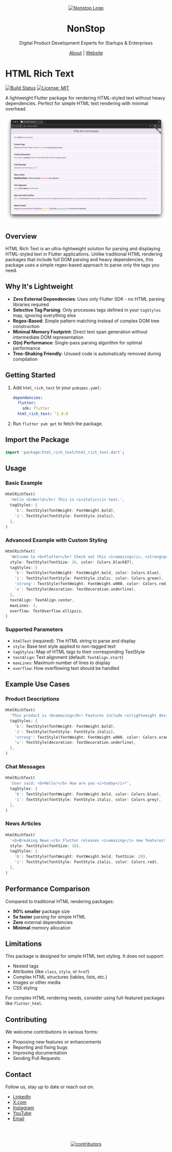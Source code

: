 <p align="center">
  <a href="https://nonstopio.com">
    <img src="https://github.com/nonstopio.png" alt="Nonstop Logo" height="128" />
  </a>
  <h1 align="center">NonStop</h1>
  <p align="center">Digital Product Development Experts for Startups & Enterprises</p>
  <p align="center">
    <a href="https://nonstopio.com/about-us">About</a> |
    <a href="https://nonstopio.com">Website</a>
  </p>
</p>

# HTML Rich Text

[![Build Status](https://img.shields.io/pub/v/html_rich_text.svg)](https://github.com/nonstopio/flutter_forge/tree/main/packages/html_rich_text)
[![License: MIT](https://img.shields.io/badge/license-MIT-blue.svg)](https://opensource.org/licenses/MIT)

A lightweight Flutter package for rendering HTML-styled text without heavy dependencies. Perfect for simple HTML text rendering with minimal overhead.

![HTML Rich Text Demo](html_rich_text.png)

## Overview

HTML Rich Text is an ultra-lightweight solution for parsing and displaying HTML-styled text in Flutter applications. Unlike traditional HTML rendering packages that include full DOM parsing and heavy dependencies, this package uses a simple regex-based approach to parse only the tags you need.

## Why It's Lightweight

- **Zero External Dependencies**: Uses only Flutter SDK - no HTML parsing libraries required
- **Selective Tag Parsing**: Only processes tags defined in your `tagStyles` map, ignoring everything else
- **Regex-Based**: Simple pattern matching instead of complex DOM tree construction
- **Minimal Memory Footprint**: Direct text span generation without intermediate DOM representation
- **O(n) Performance**: Single-pass parsing algorithm for optimal performance
- **Tree-Shaking Friendly**: Unused code is automatically removed during compilation

## Getting Started

1. Add `html_rich_text` to your `pubspec.yaml`:
   ```yaml
   dependencies:
     flutter:
       sdk: flutter
     html_rich_text: ^1.0.0
   ```
2. Run `flutter pub get` to fetch the package.

## Import the Package

```dart
import 'package:html_rich_text/html_rich_text.dart';
```

## Usage

### Basic Example

```dart
HtmlRichText(
  'Hello <b>World</b>! This is <i>italic</i> text.',
  tagStyles: {
    'b': TextStyle(fontWeight: FontWeight.bold),
    'i': TextStyle(fontStyle: FontStyle.italic),
  },
)
```

### Advanced Example with Custom Styling

```dart
HtmlRichText(
  'Welcome to <b>Flutter</b>! Check out this <i>amazing</i>, <strong>powerful</strong> and <u>lightweight</u> package.',
  style: TextStyle(fontSize: 16, color: Colors.black87),
  tagStyles: {
    'b': TextStyle(fontWeight: FontWeight.bold, color: Colors.blue),
    'i': TextStyle(fontStyle: FontStyle.italic, color: Colors.green),
    'strong': TextStyle(fontWeight: FontWeight.w900, color: Colors.red),
    'u': TextStyle(decoration: TextDecoration.underline),
  },
  textAlign: TextAlign.center,
  maxLines: 3,
  overflow: TextOverflow.ellipsis,
)
```

### Supported Parameters

- `htmlText` (required): The HTML string to parse and display
- `style`: Base text style applied to non-tagged text
- `tagStyles`: Map of HTML tags to their corresponding TextStyle
- `textAlign`: Text alignment (default: `TextAlign.start`)
- `maxLines`: Maximum number of lines to display
- `overflow`: How overflowing text should be handled

## Example Use Cases

### Product Descriptions
```dart
HtmlRichText(
  'This product is <b>amazing</b>! Features include <i>lightweight design</i>, <strong>superior quality</strong> and <u>great value</u>.',
  tagStyles: {
    'b': TextStyle(fontWeight: FontWeight.bold),
    'i': TextStyle(fontStyle: FontStyle.italic),
    'strong': TextStyle(fontWeight: FontWeight.w900, color: Colors.orange),
    'u': TextStyle(decoration: TextDecoration.underline),
  },
)
```

### Chat Messages
```dart
HtmlRichText(
  'User said: <b>Hello!</b> How are you <i>today</i>?',
  tagStyles: {
    'b': TextStyle(fontWeight: FontWeight.bold, color: Colors.blue),
    'i': TextStyle(fontStyle: FontStyle.italic, color: Colors.grey),
  },
)
```

### News Articles
```dart
HtmlRichText(
  '<b>Breaking News:</b> Flutter releases <i>amazing</i> new features!',
  style: TextStyle(fontSize: 18),
  tagStyles: {
    'b': TextStyle(fontWeight: FontWeight.bold, fontSize: 20),
    'i': TextStyle(fontStyle: FontStyle.italic, color: Colors.red),
  },
)
```

## Performance Comparison

Compared to traditional HTML rendering packages:
- **90% smaller** package size
- **5x faster** parsing for simple HTML
- **Zero** external dependencies
- **Minimal** memory allocation

## Limitations

This package is designed for simple HTML text styling. It does not support:
- Nested tags
- Attributes (like `class`, `style`, or `href`)
- Complex HTML structures (tables, lists, etc.)
- Images or other media
- CSS styling

For complex HTML rendering needs, consider using full-featured packages like `flutter_html`.

## Contributing

We welcome contributions in various forms:

- Proposing new features or enhancements
- Reporting and fixing bugs
- Improving documentation
- Sending Pull Requests

## Contact

Follow us, stay up to date or reach out on:

- [LinkedIn](https://www.linkedin.com/company/nonstop-io)
- [X.com](https://x.com/NonStopio)
- [Instagram](https://www.instagram.com/nonstopio_technologies/)
- [YouTube](https://www.youtube.com/@NonStopioTechnology)
- [Email](mailto:contact@nonstopio.com)

<br></br>
<div align="center">
  <a href="https://github.com/nonstopio/flutter_forge/graphs/contributors">
    <img src="https://contrib.rocks/image?repo=nonstopio/flutter_forge"  alt="contributors"/>
  </a>
</div>
